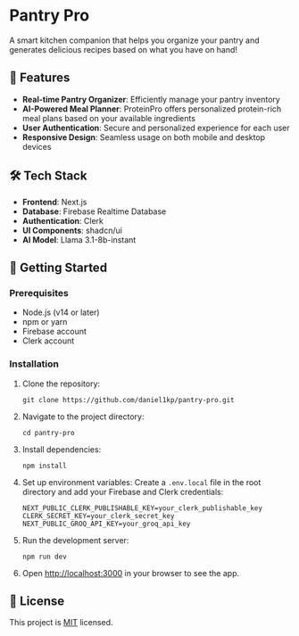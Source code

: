 # Pantry Pro 

A smart kitchen companion that helps you organize your pantry and generates delicious recipes based on what you have on hand!

## 🌟 Features

- **Real-time Pantry Organizer**: Efficiently manage your pantry inventory 
- **AI-Powered Meal Planner**: ProteinPro offers personalized protein-rich meal plans based on your available ingredients 
- **User Authentication**: Secure and personalized experience for each user
- **Responsive Design**: Seamless usage on both mobile and desktop devices

## 🛠️ Tech Stack

- **Frontend**: Next.js
- **Database**: Firebase Realtime Database
- **Authentication**: Clerk
- **UI Components**: shadcn/ui
- **AI Model**: Llama 3.1-8b-instant

## 🚀 Getting Started

### Prerequisites

- Node.js (v14 or later)
- npm or yarn
- Firebase account
- Clerk account

### Installation

1. Clone the repository:
   ```
   git clone https://github.com/daniel1kp/pantry-pro.git
   ```

2. Navigate to the project directory:
   ```
   cd pantry-pro
   ```

3. Install dependencies:
   ```
   npm install
   ```

4. Set up environment variables:
   Create a `.env.local` file in the root directory and add your Firebase and Clerk credentials:
   ```
   NEXT_PUBLIC_CLERK_PUBLISHABLE_KEY=your_clerk_publishable_key
   CLERK_SECRET_KEY=your_clerk_secret_key
   NEXT_PUBLIC_GROQ_API_KEY=your_groq_api_key
   ```

5. Run the development server:
   ```
   npm run dev
   ```

6. Open [http://localhost:3000](http://localhost:3000) in your browser to see the app.

## 📝 License

This project is [MIT](https://choosealicense.com/licenses/mit/) licensed.

